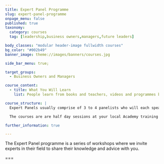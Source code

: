 ```yaml
---
title: Expert Panel Programme
slug: expert-panel-programme
onpage_menu: false
published: true
taxonomy:
  category: courses
  tag: [leadership,business owners,managers,future leaders]

body_classes: "modular header-image fullwidth courses"
bg_color: "#002b49"
banner_image: theme://images/banners/courses.jpg

side_bar_menu: true;

target_groups:
  - Business Owners and Managers

course_content:
  - title: What You Will Learn
    list: People learn from books and teachers, videos and programmes but nothing is as effective or memorable as learning from experience. Expert Panel programme panellists include specialists from outside of our industry, experts in finance, marketing, psychology, great CEOs from successful organisations and of course our very own skilled leaders from inside Harcourts.

course_structure: |
  Expert Panels usually comprise of 3 to 4 panelists who will each speak briefly before the facilitator opens up to questions from the floor.

  The courses are are half day sessions at your local Academy training room but can be held off-site at a hired venue when attendee registrations are high.

further_information: true

---
```


The Expert Panel programme is a series of workshops where we invite experts in their field to share their knowledge and advice with you.

===
